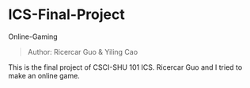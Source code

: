 # ICS-Final-Project
Online-Gaming
> Author: Ricercar Guo & Yiling Cao

This is the final project of CSCI-SHU 101 ICS. Ricercar Guo and I tried to make an online game.
